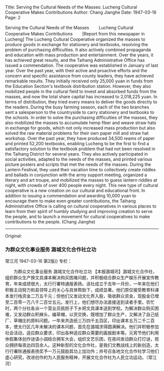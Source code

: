 Title: Serving the Cultural Needs of the Masses: Lucheng Cultural Cooperative Makes Contributions
Author: Chang Jianghe
Date: 1947-03-16
Page: 2

Serving the Cultural Needs of the Masses
　　Lucheng Cultural Cooperative Makes Contributions
　　[Report from this newspaper in Lucheng] The Lucheng Cultural Cooperative organized the masses to produce goods in exchange for stationery and textbooks, resolving the problem of purchasing difficulties. It also actively combined propaganda and education with mass production and entertainment. Over the years, it has achieved great results, and the Taihang Administrative Office has issued a commendation. The cooperative was established in January of last year. Over the past year, with their active and proactive efforts and the concern and specific assistance from county leaders, they have achieved remarkable results. They initially received only 25,000 yuan in funds from the Education Section's textbook distribution station. However, they also mobilized people in the cultural field to invest and absorbed funds from the masses, and now the total share capital has increased to 2,018,225 yuan. In terms of distribution, they tried every means to deliver the goods directly to the readers. During the busy farming season, each of the two branches sent a salesperson to the countryside to carry stationery and textbooks to the schools. In order to solve the purchasing difficulties of the masses, they also mobilized the masses to accumulate hemp fiber and weave straw hats in exchange for goods, which not only increased mass production but also solved the raw material problems for their own paper mill and straw hat workshop. Over the past year, they have produced 34,500 reams of paper and printed 52,200 textbooks, enabling Lucheng to be the first to find a satisfactory solution to the textbook problem that had not been resolved in the Taihang District for several years. They also actively participated in social activities, adapted to the needs of the masses, and printed various picture posters and scripts that met the needs of the masses. During the Lantern Festival, they used their vacation time to collectively create riddles and ballads in conjunction with the army support meeting, organized a literary and art troupe, and mobilized the masses to guess lantern riddles at night, with crowds of over 400 people every night. This new type of cultural cooperative is a new creation on our cultural and educational front. In addition to issuing a commendation and awarding 10,000 yuan to encourage them to make even greater contributions, the Taihang Administrative Office is calling on cultural cooperatives in various places to learn from their spirit of humbly studying and improving creation to serve the people, and to launch a movement for cultural cooperatives to make contributions to the people. (Chang Jianghe)



<hr /> 

Original: 


### 为群众文化事业服务  潞城文化合作社立功
常江河
1947-03-16
第2版()
专栏：

　　为群众文化事业服务
    潞城文化合作社立功
    【本报潞城讯】潞城文化合作社，组织群众生产换文具课本解决购买困难问题，并积极结合群众生产娱乐开展宣传教育，年来成绩很大，太行行署特通报表扬。该社成立于去年一月份，一年来在他们积极主动努力和县领导上的关心与具体帮助下，成绩显著。他们原仅接受教育科课本发行栈资金二万五千元；但他们又发动文化界入股，吸收群众资金，现股金已增至二百零一万八千二百廿五元。发行上，他们想尽办法直接送到读者手里。农忙时，两个分社各派一个营业员挑担子下乡把文具课本送到学校。为解决群众购买困难，又发动群众积麻头，编草帽，以货交换，既增加了群众生产，又解决了自己纸厂、草帽庄的原料问题。一年来共造纸三万四千五百区，印出课本五万二千二百本，使太行区几年未解决的课本问题，首先在潞城求得圆满解决。他们并积极参加社会活动，适应群众要求，印出各种适应群众需要的画报剧本等。元宵节他们利用休假集体创作谜语小调结合拥军大会，组织文艺乐团，在夜间发动群众打灯谜，观众拥挤每夜达四百余人。这种新型的文化合作社，是我们文教战线上的新创造，太行行署除通报表扬奖予一万元鼓励其功上加功外；并号召各地文化合作社学习他们虚心研究，改进创作的为人民服务精神，开展文化合作社为人民立功运动。（常江河）

